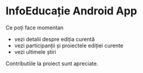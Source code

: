 ﻿# InfoEducație Android App

Ce poți face momentan

 * vezi detalii despre ediția curentă
 * vezi participanții și proiectele ediției curente
 * vezi ultimele știri

Contributiile la proiect sunt apreciate.
